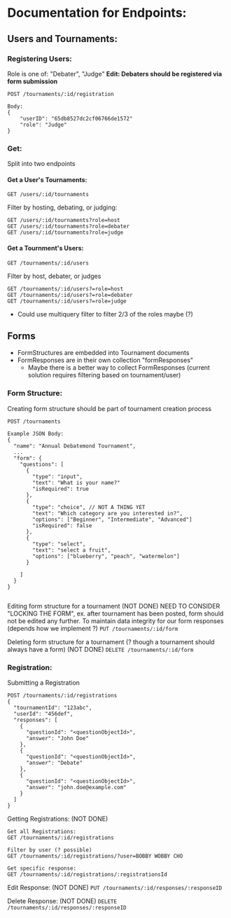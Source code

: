 # Documentation for Endpoints:


## Users and Tournaments:

### Registering Users:
Role is one of: "Debater", "Judge"
**Edit: Debaters should be registered via form submission**

```
POST /tournaments/:id/registration

Body: 
{
    "userID": "65db8527dc2cf06766de1572"
    "role": "Judge"
}
```

### Get:
Split into two endpoints
#### Get a User's Tournaments:
```
GET /users/:id/tournaments
```

Filter by hosting, debating, or judging:
```
GET /users/:id/tournaments?role=host
GET /users/:id/tournaments?role=debater
GET /users/:id/tournaments?role=judge
```

#### Get a Tournment's Users:

```
GET /tournaments/:id/users
```

Filter by host, debater, or judges
```
GET /tournaments/:id/users?=role=host
GET /tournaments/:id/users?=role=debater
GET /tournaments/:id/users?=role=judge
```

- Could use multiquery filter to filter 2/3 of the roles maybe (?)

## Forms
- FormStructures are embedded into Tournament documents
- FormResponses are in their own collection "formResponses"
  - Maybe there is a better way to collect FormResponses (current solution requires filtering based on tournament/user)

### Form Structure:

Creating form structure should be part of tournament creation process
```
POST /tournaments

Example JSON Body:
{
  "name": "Annual Debatemond Tournament",
  ...
  "form": {
    "questions": [
      {
        "type": "input",
        "text": "What is your name?"
        "isRequired": true
      },
      {
        "type": "choice", // NOT A THING YET
        "text": "Which category are you interested in?",
        "options": ["Beginner", "Intermediate", "Advanced"]
        "isRequired": false
      },
      {
        "type": "select",
        "text": "select a fruit",
        "options": ["blueberry", "peach", "watermelon"]
      }

    ]
  }
}


```

Editing form structure for a tournament (NOT DONE)
NEED TO CONSIDER "LOCKING THE FORM", ex. after tournament has been posted, form should not be edited any further.
To maintain data integrity for our form responses (depends how we implement ?)
`PUT /tournaments/:id/form`

Deleting form structure for a tournament (? though a tournament should always have a form) (NOT DONE)
`DELETE /tournaments/:id/form`

### Registration:

Submitting a Registration
```
POST /tournaments/:id/registrations
{
  "tournamentId": "123abc",
  "userId": "456def",
  "responses": [
    {
      "questionId": "<questionObjectId>",
      "answer": "John Doe"
    },
    {
      "questionId": "<questionObjectId>",
      "answer": "Debate"
    },
    {
      "questionId": "<questionObjectId>",
      "answer": "john.doe@example.com"
    }
  ]
}

```

Getting Registrations: (NOT DONE)
```
Get all Registrations:
GET /tournaments/:id/registrations

Filter by user (? possible)
GET /tournaments/:id/registrations/?user=BOBBY WOBBY CHO

Get specific response:
GET /tournaments/:id/registrations/:registrationsId
```


Edit Response: (NOT DONE)
` PUT /tournaments/:id/responses/:responseID `

Delete Response: (NOT DONE)
` DELETE /tournaments/:id/responses/:responseID `




